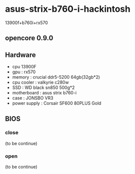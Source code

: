 # asus-strix-b760-i-hackintosh
13900f+b760i+rx570

## opencore 0.9.0

## Hardware
- cpu 13900F
- gpu : rx570
- memory : crucial ddr5-5200 64gb(32gb*2)
- cpu cooler :  valkyrie c280w
- SSD : WD black sn850 500g*2
- motherboard : asus strix b760-i
- case : JONSBO VR3
- power supply : Corsair SF600 80PLUS Gold


## BIOS
### close
(to be continue)

### open
(to be continue)


